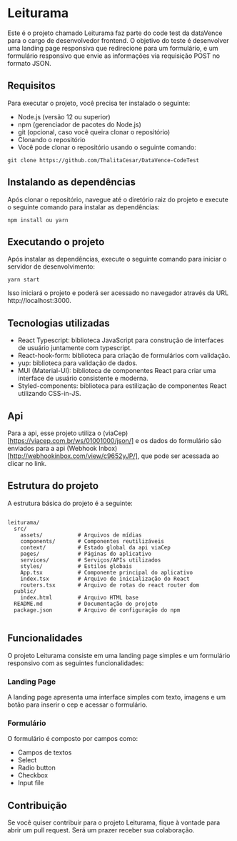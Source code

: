 
# Leiturama 
Este é o projeto chamado Leiturama faz parte do code test da dataVence para o cargo de desenvolvedor frontend. O objetivo do teste é desenvolver uma landing page responsiva que redirecione para um formulário, e um formulário responsivo que envie as informações via requisição POST no formato JSON.

## Requisitos
Para executar o projeto, você precisa ter instalado o seguinte:

* Node.js (versão 12 ou superior)
* npm (gerenciador de pacotes do Node.js)
* git (opcional, caso você queira clonar o repositório)
* Clonando o repositório
* Você pode clonar o repositório usando o seguinte comando:

```
git clone https://github.com/ThalitaCesar/DataVence-CodeTest

```

## Instalando as dependências
Após clonar o repositório, navegue até o diretório raiz do projeto e execute o seguinte comando para instalar as dependências:

```
npm install ou yarn 

```

## Executando o projeto
Após instalar as dependências, execute o seguinte comando para iniciar o servidor de desenvolvimento:

```
yarn start

```

Isso iniciará o projeto e poderá ser acessado no navegador através da URL http://localhost:3000.

## Tecnologias utilizadas

* React Typescript: biblioteca JavaScript para construção de interfaces de usuário juntamente com typescript.
* React-hook-form: biblioteca para criação de formulários com validação.
* yup: biblioteca para validação de dados.
* MUI (Material-UI): biblioteca de componentes React para criar uma interface de usuário consistente e moderna.
* Styled-components: biblioteca para estilização de componentes React utilizando CSS-in-JS.

## Api
Para a api, esse projeto utiliza o (viaCep)[https://viacep.com.br/ws/01001000/json/] e os dados do formulário são enviados para a api (Webhook Inbox)[http://webhookinbox.com/view/c9652yJP/], que pode ser acessada ao clicar no link.

## Estrutura do projeto

A estrutura básica do projeto é a seguinte:

```

leiturama/
  src/
    assets/           # Arquivos de mídias
    components/       # Componentes reutilizáveis
    context/          # Estado global da api viaCep
    pages/            # Páginas do aplicativo
    services/         # Serviços/APIs utilizados
    styles/           # Estilos globais
    App.tsx           # Componente principal do aplicativo
    index.tsx         # Arquivo de inicialização do React
    routers.tsx       # Arquivo de rotas do react router dom
  public/
    index.html        # Arquivo HTML base
  README.md           # Documentação do projeto
  package.json        # Arquivo de configuração do npm
  
 ```
 
## Funcionalidades
O projeto Leiturama consiste em uma landing page simples e um formulário responsivo com as seguintes funcionalidades:

### Landing Page
A landing page apresenta uma interface simples com texto, imagens e um botão para inserir o cep e acessar o formulário.

### Formulário
O formulário é composto por campos como:

- Campos de textos
- Select 
- Radio button
- Checkbox
- Input file

## Contribuição
Se você quiser contribuir para o projeto Leiturama, fique à vontade para abrir um pull request. Será um prazer receber sua colaboração.
